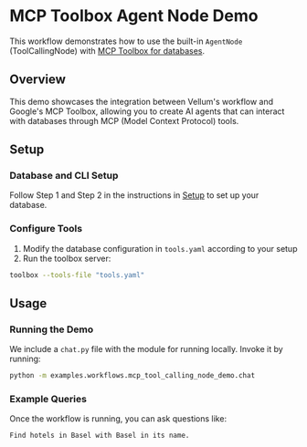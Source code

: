# MCP Toolbox Agent Node Demo

This workflow demonstrates how to use the built-in `AgentNode` (ToolCallingNode) with [MCP Toolbox for databases](https://googleapis.github.io/genai-toolbox/getting-started/introduction/).

## Overview

This demo showcases the integration between Vellum's workflow and Google's MCP Toolbox, allowing you to create AI agents that can interact with databases through MCP (Model Context Protocol) tools.

## Setup

### Database and CLI Setup

Follow Step 1 and Step 2 in the instructions in [Setup](https://googleapis.github.io/genai-toolbox/getting-started/local_quickstart/#:~:text=aiplatform.googleapis.com-,Step%201%3A%20Set%20up%20your%20database,-In%20this%20section) to set up your database.

### Configure Tools

1. Modify the database configuration in `tools.yaml` according to your setup
2. Run the toolbox server:

```bash
toolbox --tools-file "tools.yaml"
```

## Usage

### Running the Demo

We include a `chat.py` file with the module for running locally. Invoke it by running:

```bash
python -m examples.workflows.mcp_tool_calling_node_demo.chat
```

### Example Queries

Once the workflow is running, you can ask questions like:

```
Find hotels in Basel with Basel in its name.
```
